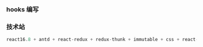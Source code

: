 ### hooks 编写

### 技术站
```js
react16.8 + antd + react-redux + redux-thunk + immutable + css + react-router-dom + react-router-config + styled-components + css-module
```
